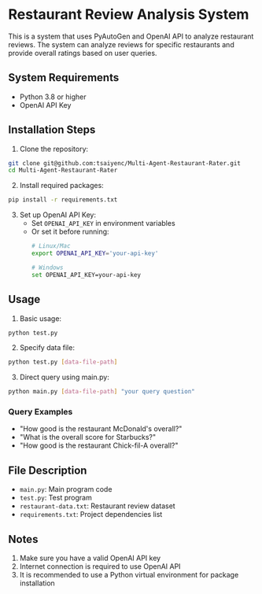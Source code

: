 # Restaurant Review Analysis System

This is a system that uses PyAutoGen and OpenAI API to analyze restaurant reviews. The system can analyze reviews for specific restaurants and provide overall ratings based on user queries.

## System Requirements

- Python 3.8 or higher
- OpenAI API Key

## Installation Steps

1. Clone the repository:
```bash
git clone git@github.com:tsaiyenc/Multi-Agent-Restaurant-Rater.git
cd Multi-Agent-Restaurant-Rater
```

2. Install required packages:
```bash
pip install -r requirements.txt
```

3. Set up OpenAI API Key:
   - Set `OPENAI_API_KEY` in environment variables
   - Or set it before running:
     ```bash
     # Linux/Mac
     export OPENAI_API_KEY='your-api-key'
     
     # Windows
     set OPENAI_API_KEY=your-api-key
     ```

## Usage

1. Basic usage:
```bash
python test.py
```

2. Specify data file:
```bash
python test.py [data-file-path]
```

3. Direct query using main.py:
```bash
python main.py [data-file-path] "your query question"
```

### Query Examples
- "How good is the restaurant McDonald's overall?"
- "What is the overall score for Starbucks?"
- "How good is the restaurant Chick-fil-A overall?"

## File Description

- `main.py`: Main program code
- `test.py`: Test program
- `restaurant-data.txt`: Restaurant review dataset
- `requirements.txt`: Project dependencies list

## Notes

1. Make sure you have a valid OpenAI API key
2. Internet connection is required to use OpenAI API
3. It is recommended to use a Python virtual environment for package installation
